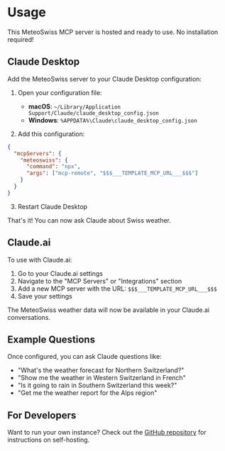 # Usage

This MeteoSwiss MCP server is hosted and ready to use. No installation required!

## Claude Desktop

Add the MeteoSwiss server to your Claude Desktop configuration:

1. Open your configuration file:
   - **macOS**: `~/Library/Application Support/Claude/claude_desktop_config.json`
   - **Windows**: `%APPDATA%\Claude\claude_desktop_config.json`

2. Add this configuration:

```json
{
  "mcpServers": {
    "meteoswiss": {
      "command": "npx",
      "args": ["mcp-remote", "$$$___TEMPLATE_MCP_URL___$$$"]
    }
  }
}
```

3. Restart Claude Desktop

That's it! You can now ask Claude about Swiss weather.

## Claude.ai

To use with Claude.ai:

1. Go to your Claude.ai settings
2. Navigate to the "MCP Servers" or "Integrations" section
3. Add a new MCP server with the URL: `$$$___TEMPLATE_MCP_URL___$$$`
4. Save your settings

The MeteoSwiss weather data will now be available in your Claude.ai conversations.

## Example Questions

Once configured, you can ask Claude questions like:

- "What's the weather forecast for Northern Switzerland?"
- "Show me the weather in Western Switzerland in French"
- "Is it going to rain in Southern Switzerland this week?"
- "Get me the weather report for the Alps region"

## For Developers

Want to run your own instance? Check out the [GitHub repository](https://github.com/eins78/mcp-server-meteoswiss) for instructions on self-hosting.
